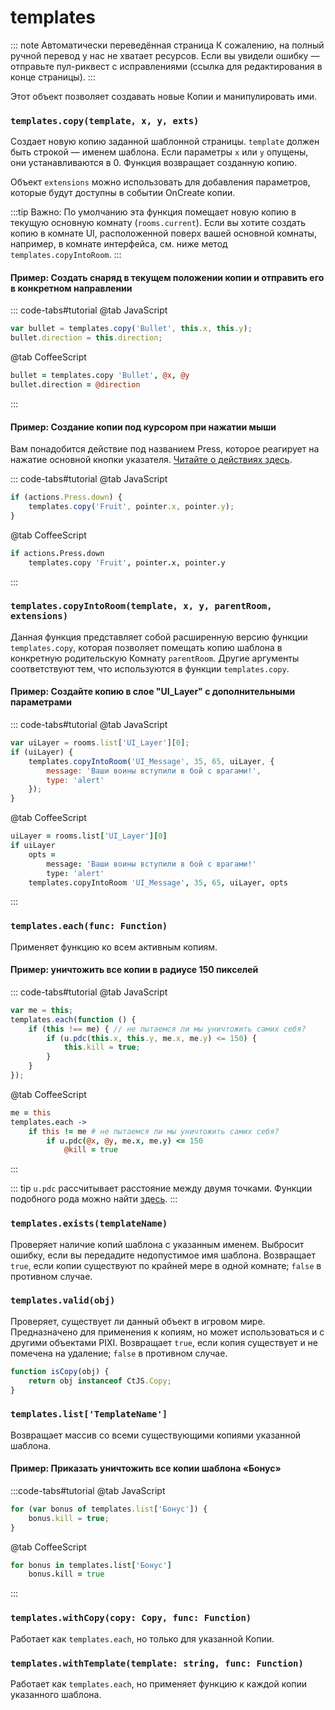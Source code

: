# templates

::: note Автоматически переведённая страница
К сожалению, на полный ручной перевод у нас не хватает ресурсов.
Если вы увидели ошибку — отправьте пул-риквест с исправлениями (ссылка для редактирования в конце страницы).
:::

Этот объект позволяет создавать новые Копии и манипулировать ими.

### `templates.copy(template, x, y, exts)`

Создает новую копию заданной шаблонной страницы. `template` должен быть строкой — именем шаблона. Если параметры `x` или `y` опущены, они устанавливаются в 0. Функция возвращает созданную копию.

Объект `extensions` можно использовать для добавления параметров, которые будут доступны в событии OnCreate копии.

:::tip Важно:
По умолчанию эта функция помещает новую копию в текущую основную комнату (`rooms.current`). Если вы хотите создать копию в комнате UI, расположенной поверх вашей основной комнаты, например, в комнате интерфейса, см. ниже метод `templates.copyIntoRoom`.
:::

#### Пример: Создать снаряд в текущем положении копии и отправить его в конкретном направлении

::: code-tabs#tutorial
@tab JavaScript
```js
var bullet = templates.copy('Bullet', this.x, this.y);
bullet.direction = this.direction;
```
@tab CoffeeScript
```coffee
bullet = templates.copy 'Bullet', @x, @y
bullet.direction = @direction
```
:::

#### Пример: Создание копии под курсором при нажатии мыши

Вам понадобится действие под названием Press, которое реагирует на нажатие основной кнопки указателя. [Читайте о действиях здесь](./actions.md).

::: code-tabs#tutorial
@tab JavaScript
```js
if (actions.Press.down) {
    templates.copy('Fruit', pointer.x, pointer.y);
}
```
@tab CoffeeScript
```coffee
if actions.Press.down
    templates.copy 'Fruit', pointer.x, pointer.y
```
:::

### `templates.copyIntoRoom(template, x, y, parentRoom, extensions)`

Данная функция представляет собой расширенную версию функции `templates.copy`, которая позволяет помещать копию шаблона в конкретную родительскую Комнату `parentRoom`. Другие аргументы соответствуют тем, что используются в функции `templates.copy`.

#### Пример: Создайте копию в слое "UI_Layer" с дополнительными параметрами

::: code-tabs#tutorial
@tab JavaScript
```js
var uiLayer = rooms.list['UI_Layer'][0];
if (uiLayer) {
    templates.copyIntoRoom('UI_Message', 35, 65, uiLayer, {
        message: 'Ваши воины вступили в бой с врагами!',
        type: 'alert'
    });
}
```
@tab CoffeeScript
```coffee
uiLayer = rooms.list['UI_Layer'][0]
if uiLayer
    opts =
        message: 'Ваши воины вступили в бой с врагами!'
        type: 'alert'
    templates.copyIntoRoom 'UI_Message', 35, 65, uiLayer, opts
```
:::

### `templates.each(func: Function)`

Применяет функцию ко всем активным копиям.

#### Пример: уничтожить все копии в радиусе 150 пикселей

::: code-tabs#tutorial
@tab JavaScript
```js
var me = this;
templates.each(function () {
    if (this !== me) { // не пытаемся ли мы уничтожить самих себя?
        if (u.pdc(this.x, this.y, me.x, me.y) <= 150) {
            this.kill = true;
        }
    }
});
```
@tab CoffeeScript
```coffee
me = this
templates.each ->
    if this != me # не пытаемся ли мы уничтожить самих себя?
        if u.pdc(@x, @y, me.x, me.y) <= 150
            @kill = true
```
:::

::: tip
`u.pdc` рассчитывает расстояние между двумя точками. Функции подобного рода можно найти [здесь](./u.md).
:::

### `templates.exists(templateName)`

Проверяет наличие копий шаблона с указанным именем. Выбросит ошибку, если вы передадите недопустимое имя шаблона. Возвращает `true`, если копии существуют по крайней мере в одной комнате; `false` в противном случае.

### `templates.valid(obj)`
Проверяет, существует ли данный объект в игровом мире. Предназначено для применения к копиям, но может использоваться и с другими объектами PIXI. Возвращает `true`, если копия существует и не помечена на удаление; `false` в противном случае.

```javascript
function isCopy(obj) {
    return obj instanceof CtJS.Copy;
}
```

### `templates.list['TemplateName']`

Возвращает массив со всеми существующими копиями указанной шаблона.

#### Пример: Приказать уничтожить все копии шаблона «Бонус»

:::code-tabs#tutorial
@tab JavaScript
```js
for (var bonus of templates.list['Бонус']) {
    bonus.kill = true;
}
```
@tab CoffeeScript
```coffee
for bonus in templates.list['Бонус']
    bonus.kill = true
```
:::

### `templates.withCopy(copy: Copy, func: Function)`

Работает как `templates.each`, но только для указанной Копии.

### `templates.withTemplate(template: string, func: Function)`

Работает как `templates.each`, но применяет функцию к каждой копии указанного шаблона.


